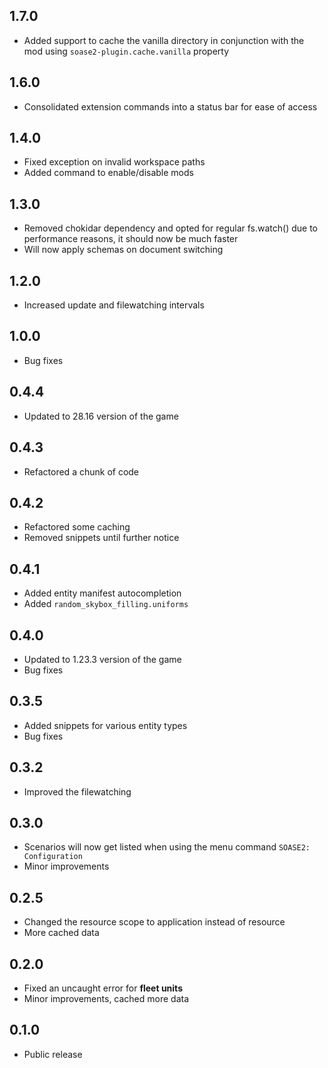 ## 1.7.0

-  Added support to cache the vanilla directory in conjunction with the mod using `soase2-plugin.cache.vanilla` property

## 1.6.0

-  Consolidated extension commands into a status bar for ease of access

## 1.4.0

-   Fixed exception on invalid workspace paths
-   Added command to enable/disable mods

## 1.3.0

-   Removed chokidar dependency and opted for regular fs.watch() due to performance reasons, it should now be much faster
-   Will now apply schemas on document switching

## 1.2.0

-   Increased update and filewatching intervals

## 1.0.0

-   Bug fixes

## 0.4.4

-   Updated to 28.16 version of the game

## 0.4.3

-   Refactored a chunk of code

## 0.4.2

-   Refactored some caching
-   Removed snippets until further notice

## 0.4.1

-   Added entity manifest autocompletion
-   Added `random_skybox_filling.uniforms`

## 0.4.0

-   Updated to 1.23.3 version of the game
-   Bug fixes

## 0.3.5

-   Added snippets for various entity types
-   Bug fixes

## 0.3.2

-   Improved the filewatching

## 0.3.0

-   Scenarios will now get listed when using the menu command `SOASE2: Configuration`
-   Minor improvements

## 0.2.5

-   Changed the resource scope to application instead of resource
-   More cached data

## 0.2.0

-   Fixed an uncaught error for **fleet units**
-   Minor improvements, cached more data

## 0.1.0

-   Public release
